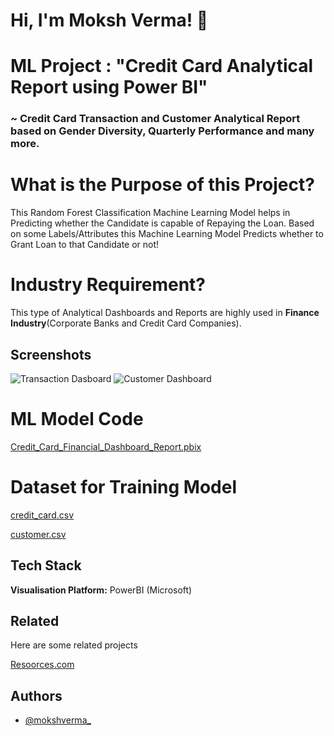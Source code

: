 
# Hi, I'm Moksh Verma! 👋


# ML Project : "Credit Card Analytical Report using Power BI"

### ~ Credit Card Transaction and Customer Analytical Report based on Gender Diversity, Quarterly Performance and many more.


# What is the Purpose of this Project?

This Random Forest Classification Machine Learning Model helps in Predicting whether the Candidate is capable of Repaying the Loan. Based on some Labels/Attributes this Machine Learning Model Predicts whether to Grant Loan to that Candidate or not!

# Industry Requirement?

This type of Analytical Dashboards and Reports are highly used in **Finance Industry**(Corporate Banks and Credit Card Companies).


## Screenshots

![Transaction Dasboard](https://github.com/mokshverma-dev/Credit-Card-Analytical-Resport-using-Power-BI/blob/main/Credit%20Card%20Analytical%20Report%20-%20Transactions%20Report%20ScreenShot.png)
![Customer Dashboard](https://github.com/mokshverma-dev/Credit-Card-Analytical-Resport-using-Power-BI/blob/main/Credit%20Card%20Analytical%20Report%20-%20Customers%20Report%20ScreenShot.png)


# ML Model Code

[Credit_Card_Financial_Dashboard_Report.pbix](https://github.com/mokshverma-dev/Credit-Card-Analytical-Resport-using-Power-BI/blob/main/Credit_Card_Financial_Dashboard_Report.pbix)

# Dataset for Training Model

[credit_card.csv](https://github.com/mokshverma-dev/Credit-Card-Analytical-Resport-using-Power-BI/blob/main/credit_card.csv)

[customer.csv](https://github.com/mokshverma-dev/Credit-Card-Analytical-Resport-using-Power-BI/blob/main/customer.csv)

## Tech Stack

**Visualisation Platform:**   PowerBI (Microsoft)


## Related

Here are some related projects

[Resoorces.com](https://github.com/mokshverma-dev/Resoorces)


## Authors

- [@mokshverma_](https://www.instagram.com/mokshverma_/)
